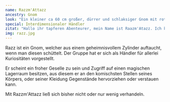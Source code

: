 ```yaml
---
name: Razzm'Attazz
ancestry: Gnom
look: "Ein kleiner ca 60 cm großer, dürrer und schlaksiger Gnom mit roten Haaren und blauem Overall. Auf seinem Kopf sitzt ein blauer übergroßer Zylinder mit dem Wort 'Häändeler'daruaf gestickt."
special: Interdimensionaler Händler
zitat: "Hallo ihr tapferen Abenteurer, mein Name ist Raazm'Atazz. Ich kaufe und verkaufe überall und nirgends, für jeden und für niemanden. Ihr wollt nichts mehr? dann schickt mich bitte mit den Worten "Danke Raazm'Atazz" zurück, und lasst den Hut liegen, sodass ich auch anderen helfen kann."
img: razz.jpg
---
```


Razz ist ein Gnom, welcher aus einem geheimnisvollem Zylinder auftaucht, wenn man diesen schüttelt. Der Gruppe hat er sich als Händler für allerlei Kuriositäten vorgestellt.

Er scheint ein froher Geselle zu sein und Zugriff auf einen magischen Lagerraum besitzen, aus diesem er an den komischsten Stellen seines Körpers, oder seiner Kleidung Gegenstände hervorziehen oder verstauen kann.

Mit Razzm'Attazz ließ sich bisher nicht oder nur wenig verhandeln. 

### 



